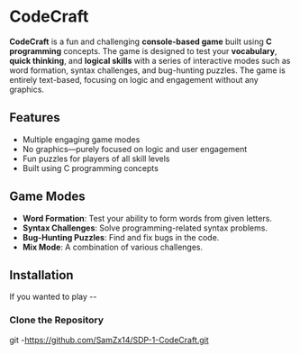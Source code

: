 # CodeCraft 

**CodeCraft** is a fun and challenging **console-based game** built using **C programming** concepts. The game is designed to test your **vocabulary**, **quick thinking**, and **logical skills** with a series of interactive modes such as word formation, syntax challenges, and bug-hunting puzzles. The game is entirely text-based, focusing on logic and engagement without any graphics.

## Features

- Multiple engaging game modes
- No graphics—purely focused on logic and user engagement
- Fun puzzles for players of all skill levels
- Built using C programming concepts

## Game Modes

- **Word Formation**: Test your ability to form words from given letters.
- **Syntax Challenges**: Solve programming-related syntax problems.
- **Bug-Hunting Puzzles**: Find and fix bugs in the code.
- **Mix Mode**: A combination of various challenges.
  
## Installation

If you wanted to play --
### Clone the Repository

git  -https://github.com/SamZx14/SDP-1-CodeCraft.git



